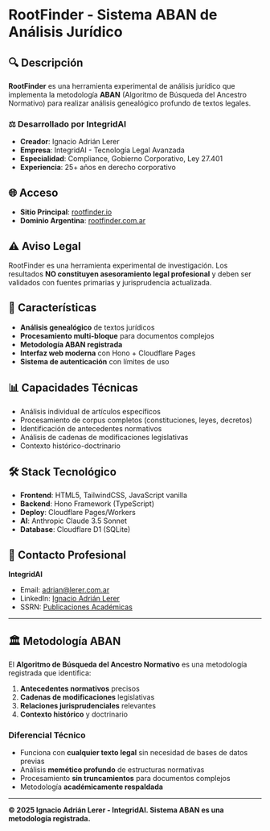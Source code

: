 # RootFinder - Sistema ABAN de Análisis Jurídico

## 🔍 Descripción

**RootFinder** es una herramienta experimental de análisis jurídico que implementa la metodología **ABAN** (Algoritmo de Búsqueda del Ancestro Normativo) para realizar análisis genealógico profundo de textos legales.

### ⚖️ Desarrollado por IntegridAI

- **Creador**: Ignacio Adrián Lerer
- **Empresa**: IntegridAI - Tecnología Legal Avanzada  
- **Especialidad**: Compliance, Gobierno Corporativo, Ley 27.401
- **Experiencia**: 25+ años en derecho corporativo

## 🌐 Acceso

- **Sitio Principal**: [rootfinder.io](https://rootfinder.io)
- **Dominio Argentina**: [rootfinder.com.ar](https://rootfinder.com.ar) 

## ⚠️ Aviso Legal

RootFinder es una herramienta experimental de investigación. Los resultados **NO constituyen asesoramiento legal profesional** y deben ser validados con fuentes primarias y jurisprudencia actualizada.

## 🚀 Características

- **Análisis genealógico** de textos jurídicos
- **Procesamiento multi-bloque** para documentos complejos
- **Metodología ABAN registrada**
- **Interfaz web moderna** con Hono + Cloudflare Pages
- **Sistema de autenticación** con límites de uso

## 📊 Capacidades Técnicas

- Análisis individual de artículos específicos
- Procesamiento de corpus completos (constituciones, leyes, decretos)
- Identificación de antecedentes normativos
- Análisis de cadenas de modificaciones legislativas
- Contexto histórico-doctrinario

## 🛠️ Stack Tecnológico

- **Frontend**: HTML5, TailwindCSS, JavaScript vanilla
- **Backend**: Hono Framework (TypeScript)
- **Deploy**: Cloudflare Pages/Workers
- **AI**: Anthropic Claude 3.5 Sonnet
- **Database**: Cloudflare D1 (SQLite)

## 📧 Contacto Profesional

**IntegridAI**
- Email: adrian@lerer.com.ar
- LinkedIn: [Ignacio Adrián Lerer](https://linkedin.com/in/ignacio-lerer)
- SSRN: [Publicaciones Académicas](https://papers.ssrn.com/sol3/cf_dev/AbsByAuth.cfm?per_id=7512489)

---

## 🏛️ Metodología ABAN

El **Algoritmo de Búsqueda del Ancestro Normativo** es una metodología registrada que identifica:

1. **Antecedentes normativos** precisos
2. **Cadenas de modificaciones** legislativas
3. **Relaciones jurisprudenciales** relevantes  
4. **Contexto histórico** y doctrinario

### Diferencial Técnico

- Funciona con **cualquier texto legal** sin necesidad de bases de datos previas
- Análisis **memético profundo** de estructuras normativas
- Procesamiento **sin truncamientos** para documentos complejos
- Metodología **académicamente respaldada**

---

**© 2025 Ignacio Adrián Lerer - IntegridAI. Sistema ABAN es una metodología registrada.**